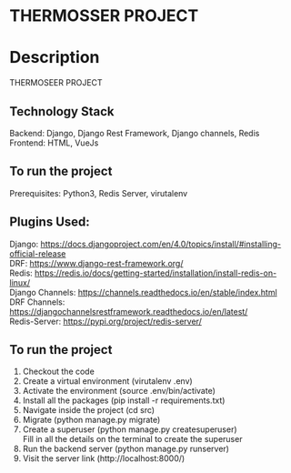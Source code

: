 # THERMOSSER PROJECT

# Description
THERMOSEER PROJECT

## Technology Stack
Backend: Django, Django Rest Framework, Django channels, Redis<br />
Frontend: HTML, VueJs


## To run the project
Prerequisites: Python3, Redis Server, virutalenv

## Plugins Used:
Django: https://docs.djangoproject.com/en/4.0/topics/install/#installing-official-release<br />
DRF: https://www.django-rest-framework.org/<br />
Redis: https://redis.io/docs/getting-started/installation/install-redis-on-linux/<br />
Django Channels: https://channels.readthedocs.io/en/stable/index.html<br />
DRF Channels: https://djangochannelsrestframework.readthedocs.io/en/latest/<br />
Redis-Server: https://pypi.org/project/redis-server/

## To run the project
1. Checkout the code
2. Create a virtual environment (virutalenv .env)
3. Activate the environment (source .env/bin/activate)
4. Install all the packages (pip install -r requirements.txt)
5. Navigate inside the project (cd src)
6. Migrate (python manage.py migrate)
7. Create a superuser (python manage.py createsuperuser) <br />
   Fill in all the details on the terminal to create the superuser
8. Run the backend server (python manage.py runserver)
9. Visit the server link (http://localhost:8000/)

